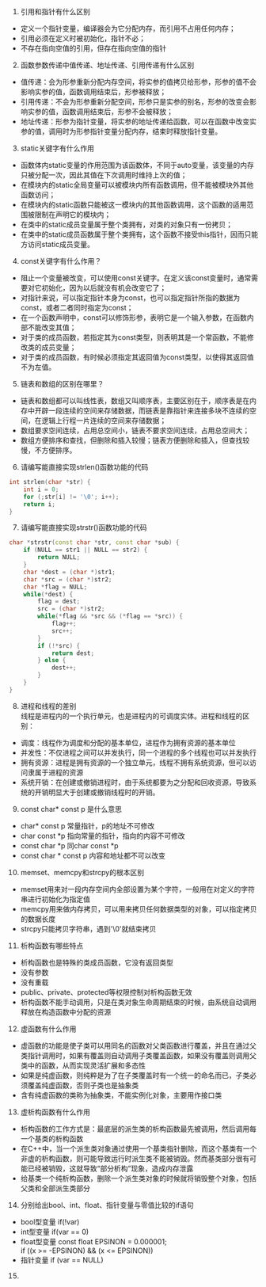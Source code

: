 1. 引用和指针有什么区别  
* 定义一个指针变量，编译器会为它分配内存，而引用不占用任何内存；
* 引用必须在定义时被初始化，指针不必；
* 不存在指向空值的引用，但存在指向空值的指针  
2. 函数参数传递中值传递、地址传递、引用传递有什么区别
* 值传递：会为形参重新分配内存空间，将实参的值拷贝给形参，形参的值不会影响实参的值，函数调用结束后，形参被释放；
* 引用传递：不会为形参重新分配空间，形参只是实参的别名，形参的改变会影响实参的值，函数调用结束后，形参不会被释放；
* 地址传递：形参为指针变量，将实参的地址传递给函数，可以在函数中改变实参的值，调用时为形参指针变量分配内存，结束时释放指针变量。
3. static关键字有什么作用
* 函数体内static变量的作用范围为该函数体，不同于auto变量，该变量的内存只被分配一次，因此其值在下次调用时维持上次的值；
* 在模块内的static全局变量可以被模块内所有函数调用，但不能被模块外其他函数访问；
* 在模块内的static函数只能被这一模块内的其他函数调用，这个函数的适用范围被限制在声明它的模块内；
* 在类中的static成员变量属于整个类拥有，对类的对象只有一份拷贝；
* 在类中的static成员函数属于整个类拥有，这个函数不接受this指针，因而只能方访问static成员变量。
4. const关键字有什么作用？
* 阻止一个变量被改变，可以使用const关键字。在定义该const变量时，通常需要对它初始化，因为以后就没有机会改变它了；
* 对指针来说，可以指定指针本身为const，也可以指定指针所指的数据为const，或者二者同时指定为const；
* 在一个函数声明中，const可以修饰形参，表明它是一个输入参数，在函数内部不能改变其值；
* 对于类的成员函数，若指定其为const类型，则表明其是一个常函数，不能修改类的成员变量；
* 对于类的成员函数，有时候必须指定其返回值为const类型，以使得其返回值不为左值。
5. 链表和数组的区别在哪里？
* 链表和数组都可以叫线性表，数组又叫顺序表，主要区别在于，顺序表是在内存中开辟一段连续的空间来存储数据，而链表是靠指针来连接多块不连续的空间，在逻辑上行程一片连续的空间来存储数据；
* 数组要求空间连续，占用总空间小，链表不要求空间连续，占用总空间大；
* 数组方便排序和查找，但删除和插入较慢；链表方便删除和插入，但查找较慢，不方便排序。
6. 请编写能直接实现strlen()函数功能的代码
``` C++
int strlen(char *str) {
    int i = 0;
    for (;str[i] != '\0'; i++);
    return i;
}
```
7. 请编写能直接实现strstr()函数功能的代码
```C++
char *strstr(const char *str, const char *sub) {
    if (NULL == str1 || NULL == str2) {
        return NULL;
    }
    char *dest = (char *)str1;
    char *src = (char *)str2;
    char *flag = NULL;
    while(*dest) {
        flag = dest;
        src = (char *)str2;
        while(*flag && *src && (*flag == *src)) {
            flag++;
            src++;
        }
        if (!*src) {
            return dest;
        } else {
            dest++;
        }
    }
}
```
8. 进程和线程的差别  
线程是进程内的一个执行单元，也是进程内的可调度实体。进程和线程的区别：
* 调度：线程作为调度和分配的基本单位，进程作为拥有资源的基本单位
* 并发性：不仅进程之间可以并发执行，同一个进程的多个线程也可以并发执行
* 拥有资源：进程是拥有资源的一个独立单元，线程不拥有系统资源，但可以访问隶属于进程的资源
* 系统开销：在创建或撤销进程时，由于系统都要为之分配和回收资源，导致系统的开销明显大于创建或撤销线程时的开销。  
9. const char* const p 是什么意思
* char* const p  常量指针，p的地址不可修改
* char const *p  指向常量的指针，指向的内容不可修改
* const char *p  同char const *p
* const char * const p  内容和地址都不可以改变
10. memset、memcpy和strcpy的根本区别
* memset用来对一段内存空间内全部设置为某个字符，一般用在对定义的字符串进行初始化为指定值
* memcpy用来做内存拷贝，可以用来拷贝任何数据类型的对象，可以指定拷贝的数据长度
* strcpy只能拷贝字符串，遇到'\0'就结束拷贝
11. 析构函数有哪些特点
* 析构函数也是特殊的类成员函数，它没有返回类型
* 没有参数
* 没有重载
* public、private、protected等权限控制对析构函数无效
* 析构函数不能手动调用，只是在类对象生命周期结束的时候，由系统自动调用释放在构造函数中分配的资源
12. 虚函数有什么作用
* 虚函数的功能是使子类可以用同名的函数对父类函数进行覆盖，并且在通过父类指针调用时，如果有覆盖则自动调用子类覆盖函数，如果没有覆盖则调用父类中的函数，从而实现灵活扩展和多态性
* 如果是纯虚函数，则纯粹是为了在子类覆盖时有一个统一的命名而已，子类必须覆盖纯虚函数，否则子类也是抽象类
* 含有纯虚函数的类称为抽象类，不能实例化对象，主要用作接口类
13. 虚析构函数有什么作用
* 析构函数的工作方式是：最底层的派生类的析构函数最先被调用，然后调用每一个基类的析构函数
* 在C++中，当一个派生类对象通过使用一个基类指针删除，而这个基类有一个非虚的析构函数，则可能导致运行时派生类不能被销毁。然而基类部分很有可能已经被销毁，这就导致“部分析构”现象，造成内存泄露
* 给基类一个纯析构函数，删除一个派生类对象的时候就将销毁整个对象，包括父类和全部派生类部分
14. 分别给出bool、int、float、指针变量与零值比较的if语句
* bool型变量  if(!var)
* int型变量   if(var == 0)
* float型变量   const float EPSINON = 0.000001;  
                if ((x >= -EPSINON) && (x <= EPSINON))
* 指针变量  if (var == NULL)
15. 